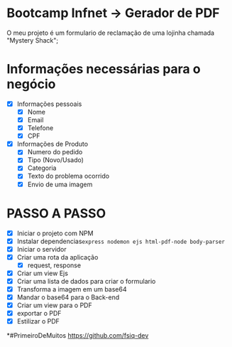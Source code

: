 # Bootcamp Infnet -> Gerador de PDF
   O meu projeto é um formulario de reclamação de uma lojinha chamada "Mystery Shack";

# Informações necessárias para o negócio
* [x] Informações pessoais
    * [x] Nome
    * [x] Email
    * [x] Telefone
    * [x] CPF
* [X] Informações de Produto
    * [x] Numero do pedido
    * [x] Tipo (Novo/Usado)
    * [x] Categoria
    * [x] Texto do problema ocorrido
    * [x] Envio de uma imagem

# PASSO A PASSO
* [x] Iniciar o projeto com NPM
* [x] Instalar dependencias`express nodemon ejs html-pdf-node body-parser `
* [x] Iniciar o servidor
* [x] Criar uma rota da aplicação
    * [x] request, response
* [x] Criar um view Ejs
* [x] Criar uma lista de dados para criar o formulario
* [x] Transforma a imagem em um base64
* [x] Mandar o base64 para o Back-end
* [x] Criar um view para o PDF
* [x] exportar o PDF
* [x] Estilizar o PDF

*#PrimeiroDeMuitos https://github.com/fsiq-dev
